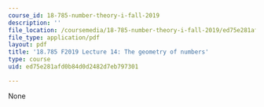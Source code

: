 ```yaml
---
course_id: 18-785-number-theory-i-fall-2019
description: ''
file_location: /coursemedia/18-785-number-theory-i-fall-2019/ed75e281afd0b84d0d2482d7eb797301_MIT18_785F19_lec14.pdf
file_type: application/pdf
layout: pdf
title: '18.785 F2019 Lecture 14: The geometry of numbers'
type: course
uid: ed75e281afd0b84d0d2482d7eb797301

---
```

None